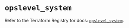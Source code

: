 # `opslevel_system`

Refer to the Terraform Registry for docs: [`opslevel_system`](https://registry.terraform.io/providers/opslevel/opslevel/1.6.3/docs/resources/system).
